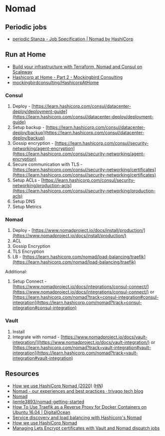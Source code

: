 # Nomad

## Periodic jobs

- [periodic Stanza - Job Specification | Nomad by HashiCorp](https://www.nomadproject.io/docs/job-specification/periodic/)

## Run at Home

- [Build your infrastructure with Terraform, Nomad and Consul on Scaleway](https://blog.scaleway.com/2016/build-your-infrastructure-with-terraform-nomad-and-consul-on-scaleway/)
- [Hashicorp at Home - Part 2 - Mockingbird Consulting](https://www.mockingbirdconsulting.co.uk/blog/2019-01-08-hashicorp-at-home-part-2/)
- [mockingbirdconsulting/HashicorpAtHome](https://github.com/mockingbirdconsulting/HashicorpAtHome)

### Consul

1. Deploy - [https://learn.hashicorp.com/consul/datacenter-deploy/deployment-guide](https://learn.hashicorp.com/consul/datacenter-deploy/deployment-guide)
2. Setup backup - [https://learn.hashicorp.com/consul/datacenter-deploy/backup](https://learn.hashicorp.com/consul/datacenter-deploy/backup)
3. Gossip encryption - [https://learn.hashicorp.com/consul/security-networking/agent-encryption](https://learn.hashicorp.com/consul/security-networking/agent-encryption)
4. Secure communication with TLS - [https://learn.hashicorp.com/consul/security-networking/certificates](https://learn.hashicorp.com/consul/security-networking/certificates)
5. Setup ACLs - [https://learn.hashicorp.com/consul/security-networking/production-acls](https://learn.hashicorp.com/consul/security-networking/production-acls)
6. Setup DNS
7. Setup Metrics

### Nomad

1. Deploy - [https://www.nomadproject.io/docs/install/production/](https://www.nomadproject.io/docs/install/production/)
2. ACL
3. Gossip Encryption
4. TLS Encryption
5. LB - [https://learn.hashicorp.com/nomad/load-balancing/traefik](https://learn.hashicorp.com/nomad/load-balancing/traefik)

Additional:

1. Setup Connect - [https://www.nomadproject.io/docs/integrations/consul-connect/](https://www.nomadproject.io/docs/integrations/consul-connect/) or [https://learn.hashicorp.com/nomad?track=consul-integration#consul-integration](https://learn.hashicorp.com/nomad?track=consul-integration#consul-integration)

### Vault

1. Install
2. Integrate with nomad - [https://www.nomadproject.io/docs/vault-integration/](https://www.nomadproject.io/docs/vault-integration/) or [https://learn.hashicorp.com/nomad?track=vault-integration#vault-integration](https://learn.hashicorp.com/nomad?track=vault-integration#vault-integration)

## Resources

- [How we use HashiCorp Nomad (2020)](https://blog.cloudflare.com/how-we-use-hashicorp-nomad/) ([HN](https://news.ycombinator.com/item?id=23439788))
- [Nomad - our experiences and best practices · trivago tech blog](https://tech.trivago.com/2019/01/25/nomad-our-experiences-and-best-practices/)
- [Nomad](https://sysadmincasts.com/episodes/74-nomad)
- [liemle3893/nomad-getting-started](https://github.com/liemle3893/nomad-getting-started)
- [How To Use Traefik as a Reverse Proxy for Docker Containers on Ubuntu 16.04 | DigitalOcean](https://www.digitalocean.com/community/tutorials/how-to-use-traefik-as-a-reverse-proxy-for-docker-containers-on-ubuntu-16-04)
- [Service discovery and load balancing with Hashicorp's Nomad](https://medium.com/@mustwin/service-discovery-and-load-balancing-with-hashicorps-nomad-db435c590c26)
- [How we use HashiCorp Nomad](https://news.knowledia.com/US/en/articles/how-we-use-hashicorp-nomad-2adc3bce71ea150a3de48511bba585d786c756e3)
- [Managing Lets Encrypt certificates with Vault and Nomad dispatch jobs](https://www.linkedin.com/pulse/managing-lets-encrypt-certificates-vault-nomad-jobs-corrarello/)

